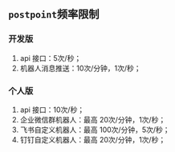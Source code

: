 ## `postpoint`频率限制

### 开发版

1. api 接口：5次/秒；
2. 机器人消息推送：10次/分钟，1次/秒；

### 个人版

1. api 接口：10次/秒；
2. 企业微信群机器人：最高 20次/分钟，1次/秒；
3. 飞书自定义机器人：最高 100次/分钟，5次/秒；
4. 钉钉自定义机器人：最高 20次/分钟，1次/秒；

